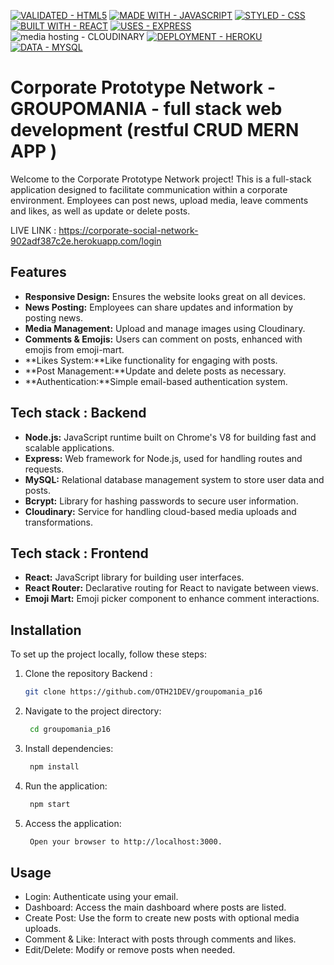 [![VALIDATED - HTML5](https://img.shields.io/badge/VALIDATED-HTML5-A8000E?style=for-the-badge)](https://) [![MADE WITH - JAVASCRIPT](https://img.shields.io/badge/MADE_WITH-JAVASCRIPT-1D75C2?style=for-the-badge)](https://) [![STYLED - CSS](https://img.shields.io/badge/STYLED-CSS-E034BE?style=for-the-badge)](https://) [![BUILT WITH - REACT](https://img.shields.io/badge/BUILT_WITH-REACT-4F28B0?style=for-the-badge)](https://)
[![USES - EXPRESS](https://img.shields.io/badge/USES-EXPRESS-ff69b4?style=for-the-badge)](https://) ![media hosting - CLOUDINARY](https://img.shields.io/badge/media_hosting-CLOUDINARY-blue?style=for-the-badge) [![DEPLOYMENT - HEROKU](https://img.shields.io/badge/DEPLOYMENT-HEROKU-3b2f63?style=for-the-badge)](https://) [![DATA - MYSQL](https://img.shields.io/badge/DATA-MYSQL-62ea44f?style=for-the-badge)](https://)

# Corporate Prototype Network - GROUPOMANIA - full stack web development (restful CRUD MERN APP )

Welcome to the Corporate Prototype Network project! This is a full-stack application designed to facilitate communication within a corporate environment. Employees can post news, upload media, leave comments and likes, as well as update or delete posts.

LIVE LINK : https://corporate-social-network-902adf387c2e.herokuapp.com/login

## Features
- **Responsive Design:** Ensures the website looks great on all devices.
- **News Posting:**  Employees can share updates and information by posting news.
- **Media Management:** Upload and manage images using Cloudinary.
- **Comments & Emojis:** Users can comment on posts, enhanced with emojis from emoji-mart.
- **Likes System:**Like functionality for engaging with posts.
- **Post Management:**Update and delete posts as necessary.
- **Authentication:**Simple email-based authentication system.

## Tech stack : Backend

- **Node.js:** JavaScript runtime built on Chrome's V8 for building fast and scalable applications.
- **Express:** Web framework for Node.js, used for handling routes and requests.
- **MySQL:** Relational database management system to store user data and posts.
- **Bcrypt:** Library for hashing passwords to secure user information.
- **Cloudinary:** Service for handling cloud-based media uploads and transformations.

## Tech stack : Frontend

- **React:** JavaScript library for building user interfaces.
- **React Router:** Declarative routing for React to navigate between views.
- **Emoji Mart:** Emoji picker component to enhance comment interactions.

## Installation

To set up the project locally, follow these steps:

1. Clone the repository Backend :
   ```bash
   git clone https://github.com/OTH21DEV/groupomania_p16

2. Navigate to the project directory:
   ```bash
    cd groupomania_p16

3. Install dependencies:
   ```bash
    npm install

6. Run the application:
   ```bash
    npm start

5. Access the application:
   ```bash
    Open your browser to http://localhost:3000.

## Usage

- Login: Authenticate using your email.
- Dashboard: Access the main dashboard where posts are listed.
- Create Post: Use the form to create new posts with optional media uploads.
- Comment & Like: Interact with posts through comments and likes.
- Edit/Delete: Modify or remove posts when needed.





